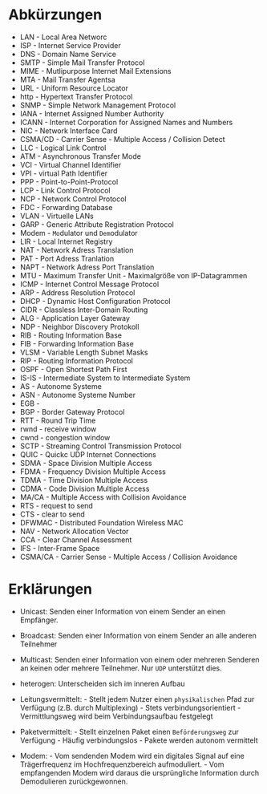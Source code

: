 # Abkürzungen

- LAN       - Local Area Networc
- ISP       - Internet Service Provider
- DNS       - Domain Name Service
- SMTP      - Simple Mail Transfer Protocol
- MIME      - Mutlipurpose Internet Mail Extensions 
- MTA       - Mail Transfer Agentsa
- URL       - Uniform Resource Locator
- http      - Hypertext Transfer Protocol
- SNMP      - Simple Network Management Protocol 
- IANA      - Internet Assigned Number Authority
- ICANN     - Internet Corporation for Assigned Names and Numbers 
- NIC       - Network Interface Card
- CSMA/CD   - Carrier Sense - Multiple Access / Collision Detect
- LLC       - Logical Link Control
- ATM       - Asynchronous Transfer Mode
- VCI       - Virtual Channel Identifier
- VPI       - virtual Path Identifier
- PPP       - Point-to-Point-Protocol
- LCP       - Link Control Protocol
- NCP       - Network Control Protocol
- FDC       - Forwarding Database
- VLAN      - Virtuelle LANs
- GARP      - Generic Attribute Registration Protocol
- Modem     - `Mo`dulator und `Dem`odulator
- LIR       - Local Internet Registry
- NAT       - Network Adress Translation
- PAT       - Port Adress Tranlation
- NAPT      - Network Adress Port Translation
- MTU       - Maximum Transfer Unit                                     - Maximalgröße von IP-Datagrammen
- ICMP      - Internet Control Message Protocol
- ARP       - Address Resolution Protocol
- DHCP      - Dynamic Host Configuration Protocol
- CIDR      - Classless Inter-Domain Routing
- ALG       - Application Layer Gateway
- NDP       - Neighbor Discovery Protokoll
- RIB       - Routing Information Base
- FIB       - Forwarding Information Base
- VLSM      - Variable Length Subnet Masks
- RIP       - Routing Information Protocol
- OSPF      - Open Shortest Path First
- IS-IS     - Intermediate System to Intermediate System
- AS        - Autonome Systeme
- ASN       - Autonome Systeme Number
- EGB       - 
- BGP       - Border Gateway Protocol
- RTT       - Round Trip Time
- rwnd      - receive window
- cwnd      - congestion window
- SCTP      - Streaming Control Transmission Protocol
- QUIC      - Quickc UDP Internet Connections
- SDMA      - Space Division Multiple Access
- FDMA      - Frequency Division Multiple Access
- TDMA      - Time Division Multiple Access
- CDMA      - Code Division Multiple Access
- MA/CA     - Multiple Access with Collision Avoidance
- RTS       - request to send
- CTS       - clear to send
- DFWMAC    - Distributed Foundation Wireless MAC
- NAV       - Network Allocation Vector
- CCA       - Clear Channel Assessment
- IFS       - Inter-Frame Space
- CSMA/CA   - Carrier Sense - Multiple Access / Collision Avoidance

# Erklärungen

- Unicast: Senden einer Information von einem Sender an einen Empfänger. 
- Broadcast: Senden einer Information von einem Sender an alle anderen Teilnehmer
- Multicast: Senden einer Information von einem oder mehreren Senderen an keinen oder mehrere Teilnehmer. Nur `UDP` unterstützt dies. 

- heterogen: Unterscheiden sich im inneren Aufbau
- Leitungsvermittelt: 
        - Stellt jedem Nutzer einen `physikalischen` Pfad zur Verfügung (z.B. durch Multiplexing)
        - Stets verbindungsorientiert
        - Vermittlungsweg wird beim Verbindungsaufbau festgelegt
- Paketvermittelt:
        - Stellt einzelnen Paket einen `Beförderungsweg` zur Verfügung
        - Häufig verbindungslos
        - Pakete werden autonom vermittelt
- Modem:
        - Vom sendenden Modem wird ein digitales Signal auf eine Trägerfrequenz im Hochfrequenzbereich aufmoduliert.
        - Vom empfangenden Modem wird daraus die ursprüngliche Information durch Demodulieren zurückgewonnen.